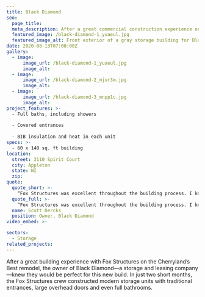 ```yaml
---
title: Black Diamond
seo:
  page_title:
  meta_description: After a great commercial construction experience on the Cherryland’s Best remodel, Black Diamond knew Fox Structures would be perfect for this new build.
  featured_image: /black-diamond-1_yuaeul.jpg
  featured_image_alt: Front exterior of a gray storage building for Black Diamond
date: 2020-08-13T07:00:00Z
gallery: 
  - image: 
      image_url: /black-diamond-1_yuaeul.jpg
      image_alt:
  - image: 
      image_url: /black-diamond-2_mjur3m.jpg
      image_alt:
  - image: 
      image_url: /black-diamond-3_mnpp1c.jpg
      image_alt:
project_features: >-
  - Full baths, including showers
  
  - Covered entrances
  
  - BIB insulation and heat in each unit
specs: >-
  - 60 x 148 sq. ft building
location:
  street: 3110 Spirit Court
  city: Appleton
  state: WI
  zip:
quote:
  quote_short: >-
    “Fox Structures was excellent throughout the building process. I knew of them in the past and their pricing was good. On-site employees were great to work with. They always do great work!”
  quote_full: >-
    “Fox Structures was excellent throughout the building process. I knew of them in the past and their pricing was good. On-site employees were great to work with. They always do great work!”
  name: Scott Dercks
  position: Owner, Black Diamond
video_embed: >-

sectors:
  - Storage
related_projects: 
---
```


After a great building experience with Fox Structures on the Cherryland’s Best remodel, the owner of Black Diamond—a storage and leasing company—knew they would be perfect for this new build. In just two short months, the Fox Structures crew constructed modern storage units with traditional entrances, large overhead doors and even full bathrooms.
